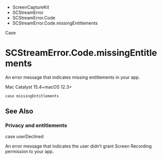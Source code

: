 

- ScreenCaptureKit
- SCStreamError
- SCStreamError.Code
-  SCStreamError.Code.missingEntitlements 

Case

# SCStreamError.Code.missingEntitlements

An error message that indicates missing entitlements in your app.

Mac Catalyst 15.4+macOS 12.3+

``` source
case missingEntitlements
```

## See Also

### Privacy and entitlements

case userDeclined

An error message that indicates the user didn’t grant Screen Recording permission to your app.

